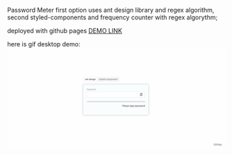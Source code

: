 Password Meter
first option uses ant design library and regex algorithm, second styled-components and frequency counter with regex algorythm;

deployed with github pages [DEMO LINK](https://pavel-gutsal.github.io/password-meter/)


here is gif desktop demo:
![desktop](./description/presentation.gif)
